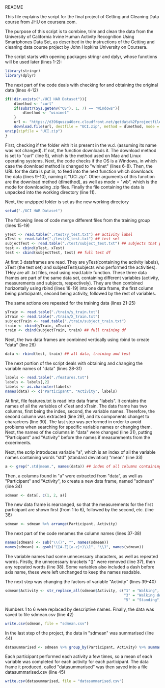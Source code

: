 README 

This file explains the script  for the final project of Getting and Cleaning Data course from JHU on coursera.com.
 
The purpose of this script is to combine, trim and clean the data from the University of California Irvine Human Activity Recognition Using Smartphones Data Set, as described in the instructions of the Getting and cleaning data course project by John Hopkins University on Coursera. 


The script starts with opening packages stringr and dplyr, whose functions will be used later (lines 1-2):
```R {.line-numbers}
library(stringr)
library(dplyr)
```
The next part of the code deals with checking for and obtaining the original data (lines 4-12)
```R
if(!dir.exists("./UCI HAR Dataset")){
    dlmethod <- "curl"
    if(substr(Sys.getenv("OS"), 1, 7) == "Windows"){
        dlmethod <- "wininet"
    }
    url <- "https://d396qusza40orc.cloudfront.net/getdata%2Fprojectfiles%2FUCI%20HAR%20Dataset.zip"
    download.file(url, destfile = "UCI.zip", method = dlmethod, mode = "wb")
unzip(zipfile = "UCI.zip")
}
```
First, checking if the folder with it is present in the w.d. (assuming its name was not changed). 
If not, the function downloads it. The download method is set to "curl" (line 5), which is the method used on Mac and Linux operating systems. Next, the code checks if the OS is a Windows, in which case the download method is changed to "wininet" (lines  6-8). 
Then, the URL for the data is put in, to feed into the next function which downloads the data (lines 9-10), naming it "UCI.zip". Other arguments of this function are the download method (dlmethod), as well as mode = "wb", which is the mode for downloading .zip files. Finally the file containing the data is unpacked into the working directory (line 11).

Next, the unzipped folder is set as the new working directory
```R
setwd("./UCI HAR Dataset")
```

The following lines of code merge different files from the training group (lines 15-19)
```R
yTest <- read.table("./test/y_test.txt") ## activity label
xTest <- read.table("./test/X_test.txt") ## test set
subjectTest <- read.table("./test/subject_test.txt") ## subjects that performed tests
test <- cbind(yTest, xTest) 
test <- cbind(subjectTest, test) ## full test df 
```
At first 3 dataframes are read. They are yTest(containing the activity labels), xTest (the test set) and subjestTest(subjects who performed the activities). THey are all .txt files, read using read.table function. These three data frames are part of the same data set, containing different variables (activity, measurements and subjects, respectively). They are then combined horizontally using rbind (lines 18-19) into one data frame, the first column being participants, second being activity, followed by the rest of variables.

The same actions ore repeated for the training data (lines 21-25)
```R
yTrain <- read.table("./train/y_train.txt") 
xTrain <- read.table("./train/X_train.txt") 
subjectTrain <- read.table("./train/subject_train.txt")
train <- cbind(yTrain, xTrain)
train <- cbind(subjectTrain, train) ## full training df
```
Next, the two data frames are combined vertically using rbind to create "data" (line 26)
```R
data <- rbind(test, train) ## all data, training and test
```
The next portion of the script deals with obtaining and changing the variable names of "data" (lines 28-31)
```R
labels <- read.table("./features.txt")
labels <- labels[,2]
labels <- as.character(labels)
names(data) <- c("Participant", "Activity", labels) 
```
At first, file features.txt is read into data frame "labels". It contains the names of all the variables of xTest and xTrain. The data frame has two columns, first being the index, second, the variable names. Therefore, the second column was extracted (line 29), and its components changet to charactrers (line 30). The last step was performed in order to avoid problems when searching for specific variable names or changing them.
Next, the names of the columns in "data" were changed (line 31), putting "Participant" and "Activity" before the names if measurements from the exoeriments.

Next, the scrip introduces variable "a", which is an index of all the variable names containing words "std" (standard deviation) "mean" (line 33)
```R
a <- grep(".std|mean.", names(data)) ## index of all columns containing "std" or "mean"
```
Then, a columns found in "a" were extracted from "data", as well as "Participant" and "Activity", to create a new data frame, named "sdmean" (line 34)
```R
sdmean <- data[, c(1, 2, a)]
```
The new data frame is rearranged, so that the measurements for the first participant are shown first (from 1 to 6), followed by the second, etc. (line 36)
```R
sdmean <- sdmean %>% arrange(Participant, Activity) 
```
The next part of the code renames the column names (lines 37-38)
```R
names(sdmean) <- sub("\\()", "", names(sdmean)) 
names(sdmean) <- gsub("([A-Z][a-z]+)\\1", "\\1", names(sdmean))
```
The variable names had some unnecessary characters, as well as repeated words. Firstly, the unnecessary brackets "()" were removed (line 37), then any repeated words (line 38). Some variables also included  a dash before axis name, these were left unchanged to keep the names readable.

The next step was changing the factors of variable "Activity" (lines 39-40)
```R
sdmean$Activity <- str_replace_all(sdmean$Activity, c("1" = "Walking", "2" = "Walking Upstairs", 
                                                      "3" = "Walking downstairs", "4" = "Sitting",
                                                      "5" = "Standing", "6" = "Laying"))
```
Numbers 1 to 6 were replaced by descriptive names.
Finally, the data was saved to file sdmean.csv (line 42)
```R
write.csv(sdmean, file = "sdmean.csv")
```

In the last step of the project, the data in "sdmean" was summarised (line 44)
```R
datasummarised <- sdmean %>% group_by(Participant, Activity) %>% summarise_all(funs(mean))
```
Each participant performed each activity a few times, so a mean of each variable was completed for each activity for each participant.
The data frame it produced, called "datasummarised" was then saved into a file datasummarised.csv (line 45)
```R
write.csv(datasummarised, file = "datasummarised.csv")
```
